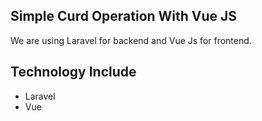 ## Simple Curd Operation With Vue JS
We are using Laravel for backend and Vue Js for frontend.

## Technology Include
* Laravel
* Vue